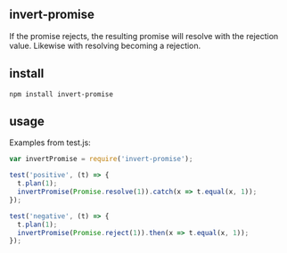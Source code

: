 
## invert-promise

If the promise rejects, the resulting promise will resolve with the rejection value. Likewise with
resolving becoming a rejection.

## install

```
npm install invert-promise
```

## usage

Examples from test.js:

```js
var invertPromise = require('invert-promise');

test('positive', (t) => {
  t.plan(1);
  invertPromise(Promise.resolve(1)).catch(x => t.equal(x, 1));
});

test('negative', (t) => {
  t.plan(1);
  invertPromise(Promise.reject(1)).then(x => t.equal(x, 1));
});
```

